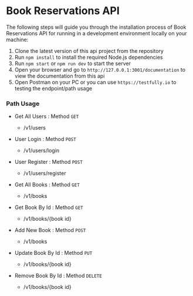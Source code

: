 # Book Reservations API

The following steps will guide you through the installation process of Book Reservations API for running in a development environment locally on your machine:

1. Clone the latest version of this api project from the repository
2. Run `npm install` to install the required Node.js dependencies
3. Run `npm start` or `npm run dev` to start the server
4. Open your browser and go to `http://127.0.0.1:3001/documentation` to view the documentation from this api
5. Open Postman on your PC or you can use `https://testfully.io` to testing the endpoint/path usage

### Path Usage

- Get All Users : Method `GET`
  - /v1/users

- User Login : Method `POST`
  - /v1/users/login

- User Register : Method `POST`
  - /v1/users/register

- Get All Books : Method `GET`
  - /v1/books

- Get Book By Id : Method `GET`
  - /v1/books/{book id}

- Add New Book : Method `POST`
  - /v1/books

- Update Book By Id : Method `PUT`
  - /v1/books/{book id}

- Remove Book By Id : Method `DELETE`
  - /v1/books/{book id}
